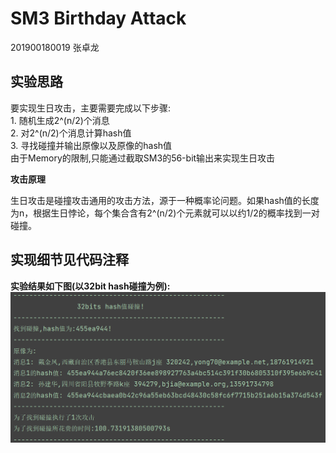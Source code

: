 # SM3 Birthday Attack

201900180019 张卓龙

## 实验思路

要实现生日攻击，主要需要完成以下步骤:    
    1. 随机生成2^(n/2)个消息  
    2. 对2^(n/2)个消息计算hash值   
    3. 寻找碰撞并输出原像以及原像的hash值   
由于Memory的限制,只能通过截取SM3的56-bit输出来实现生日攻击    
    
**攻击原理**

生日攻击是碰撞攻击通用的攻击方法，源于一种概率论问题。如果hash值的长度为n，根据生日悖论，每个集合含有2^(n/2)个元素就可以以约1/2的概率找到一对碰撞。

## 实现细节见代码注释

**实验结果如下图(以32bit hash碰撞为例):**    
![攻击结果](https://github.com/Zhang-SDU/cst-project/blob/main/SM3/sm3_birthday_attack/result.png)


